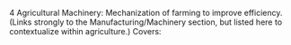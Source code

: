 4 Agricultural Machinery: Mechanization of farming to improve efficiency. (Links strongly to the Manufacturing/Machinery section, but listed here to contextualize within agriculture.) Covers:
